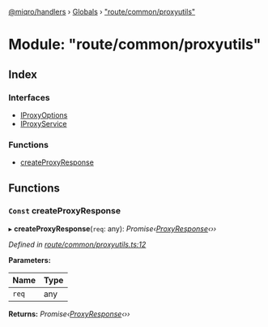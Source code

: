 [@miqro/handlers](../README.md) › [Globals](../globals.md) › ["route/common/proxyutils"](_route_common_proxyutils_.md)

# Module: "route/common/proxyutils"

## Index

### Interfaces

* [IProxyOptions](../interfaces/_route_common_proxyutils_.iproxyoptions.md)
* [IProxyService](../interfaces/_route_common_proxyutils_.iproxyservice.md)

### Functions

* [createProxyResponse](_route_common_proxyutils_.md#const-createproxyresponse)

## Functions

### `Const` createProxyResponse

▸ **createProxyResponse**(`req`: any): *Promise‹[ProxyResponse](../classes/_route_response_proxy_.proxyresponse.md)‹››*

*Defined in [route/common/proxyutils.ts:12](https://github.com/claukers/miqro-express/blob/df8c9ce/src/route/common/proxyutils.ts#L12)*

**Parameters:**

Name | Type |
------ | ------ |
`req` | any |

**Returns:** *Promise‹[ProxyResponse](../classes/_route_response_proxy_.proxyresponse.md)‹››*

